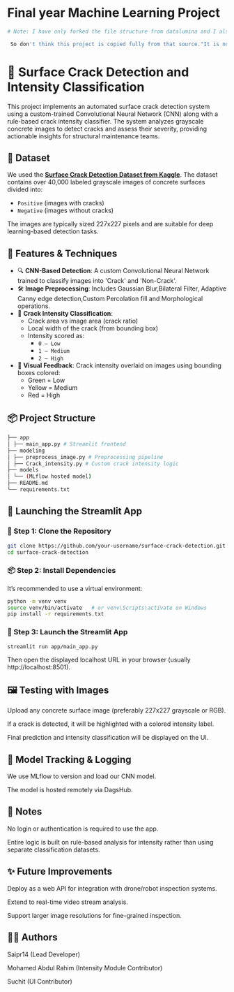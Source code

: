 # Final year Machine Learning Project
```bash
# Note: I have only forked the file structure from datalumina and I also didn't exactly used the whole structure.I used the ones that I needed,

 So don't think this project is copied fully from that source."It is not".
```
# 🧱 Surface Crack Detection and Intensity Classification

This project implements an automated surface crack detection system using a custom-trained Convolutional Neural Network (CNN) along with a rule-based crack intensity classifier. The system analyzes grayscale concrete images to detect cracks and assess their severity, providing actionable insights for structural maintenance teams.

## 📂 Dataset

We used the **[Surface Crack Detection Dataset from Kaggle](https://www.kaggle.com/datasets/arunrk7/surface-crack-detection)**. The dataset contains over 40,000 labeled grayscale images of concrete surfaces divided into:
- `Positive` (images with cracks)
- `Negative` (images without cracks)

The images are typically sized 227x227 pixels and are suitable for deep learning-based detection tasks.

## 🧠 Features & Techniques

- 🔍 **CNN-Based Detection**: A custom Convolutional Neural Network trained to classify images into 'Crack' and 'Non-Crack'.
- 🛠️ **Image Preprocessing**: Includes Gaussian Blur,Bilateral Filter, Adaptive Canny edge detection,Custom Percolation fill and Morphological operations.
- 📏 **Crack Intensity Classification**:
  - Crack area vs image area (crack ratio)
  - Local width of the crack (from bounding box)
  - Intensity scored as:
    - `0 – Low`
    - `1 – Medium`
    - `2 – High`
- 🌈 **Visual Feedback**: Crack intensity overlaid on images using bounding boxes colored:
  - Green = Low
  - Yellow = Medium
  - Red = High

## 📦 Project Structure
```bash
├── app
│ ├── main_app.py # Streamlit frontend
├── modeling
│ ├── preprocess_image.py # Preprocessing pipeline
│ ├── Crack_intensity.py # Custom crack intensity logic
├── models
│ └── (MLflow hosted model)
├── README.md
└── requirements.txt
```
## 🚀 Launching the Streamlit App

### 🔧 Step 1: Clone the Repository
```bash
git clone https://github.com/your-username/surface-crack-detection.git
cd surface-crack-detection
```
### 📦 Step 2: Install Dependencies
It’s recommended to use a virtual environment:
```bash
python -m venv venv
source venv/bin/activate   # or venv\Scripts\activate on Windows
pip install -r requirements.txt
```
### 🎯 Step 3: Launch the Streamlit App
```bash
streamlit run app/main_app.py
```
Then open the displayed localhost URL in your browser (usually http://localhost:8501).

## 🖼️ Testing with Images
Upload any concrete surface image (preferably 227x227 grayscale or RGB).

If a crack is detected, it will be highlighted with a colored intensity label.

Final prediction and intensity classification will be displayed on the UI.

## 🔗 Model Tracking & Logging
We use MLflow to version and load our CNN model.

The model is hosted remotely via DagsHub.

## 📌 Notes
No login or authentication is required to use the app.

Entire logic is built on rule-based analysis for intensity rather than using separate classification datasets.

## ✨ Future Improvements
Deploy as a web API for integration with drone/robot inspection systems.

Extend to real-time video stream analysis.

Support larger image resolutions for fine-grained inspection.

## 👨‍💻 Authors
Saipr14 (Lead Developer)

Mohamed Abdul Rahim (Intensity Module Contributor)

Suchit (UI Contributor)

